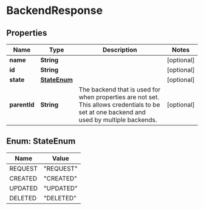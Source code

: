
# BackendResponse

## Properties
Name | Type | Description | Notes
------------ | ------------- | ------------- | -------------
**name** | **String** |  |  [optional]
**id** | **String** |  |  [optional]
**state** | [**StateEnum**](#StateEnum) |  |  [optional]
**parentId** | **String** | The backend that is used for when properties are not set. This allows credentials to be set at one backend and used by multiple backends. |  [optional]


<a name="StateEnum"></a>
## Enum: StateEnum
Name | Value
---- | -----
REQUEST | &quot;REQUEST&quot;
CREATED | &quot;CREATED&quot;
UPDATED | &quot;UPDATED&quot;
DELETED | &quot;DELETED&quot;



